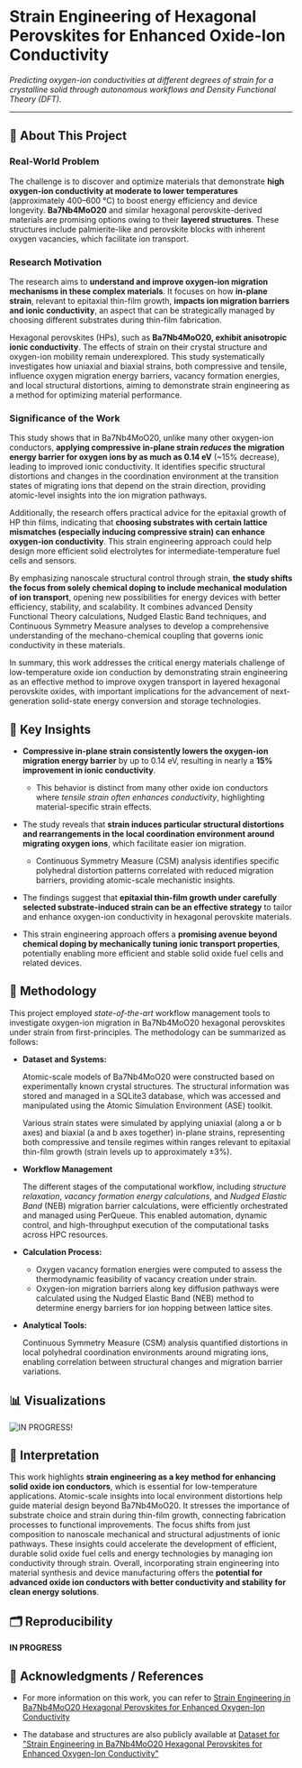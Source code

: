 # Strain Engineering of Hexagonal Perovskites for Enhanced Oxide-Ion Conductivity

*Predicting oxygen-ion conductivities at different degrees of strain for a crystalline solid through autonomous workflows and Density Functional Theory (DFT).*

---

## 🧭 About This Project

### Real-World Problem

The challenge is to discover and optimize materials that demonstrate **high oxygen-ion conductivity at moderate to lower temperatures** (approximately 400–600 °C) to boost energy efficiency and device longevity. **Ba7Nb4MoO20** and similar hexagonal perovskite-derived materials are promising options owing to their **layered structures**. These structures include palmierite-like and perovskite blocks with inherent oxygen vacancies, which facilitate ion transport.

### Research Motivation

The research aims to **understand and improve oxygen-ion migration mechanisms in these complex materials**. It focuses on how **in-plane strain**, relevant to epitaxial thin-film growth, **impacts ion migration barriers and ionic conductivity**, an aspect that can be strategically managed by choosing different substrates during thin-film fabrication.

Hexagonal perovskites (HPs), such as **Ba7Nb4MoO20, exhibit anisotropic ionic conductivity**. The effects of strain on their crystal structure and oxygen-ion mobility remain underexplored. This study systematically investigates how uniaxial and biaxial strains, both compressive and tensile, influence oxygen migration energy barriers, vacancy formation energies, and local structural distortions, aiming to demonstrate strain engineering as a method for optimizing material performance.

### Significance of the Work

This study shows that in Ba7Nb4MoO20, unlike many other oxygen-ion conductors, **applying compressive in-plane strain *reduces* the migration energy barrier for oxygen ions by as much as 0.14 eV** (~15% decrease), leading to improved ionic conductivity. It identifies specific structural distortions and changes in the coordination environment at the transition states of migrating ions that depend on the strain direction, providing atomic-level insights into the ion migration pathways.

Additionally, the research offers practical advice for the epitaxial growth of HP thin films, indicating that **choosing substrates with certain lattice mismatches (especially inducing compressive strain) can enhance oxygen-ion conductivity**. This strain engineering approach could help design more efficient solid electrolytes for intermediate-temperature fuel cells and sensors.

By emphasizing nanoscale structural control through strain, **the study shifts the focus from solely chemical doping to include mechanical modulation of ion transport**, opening new possibilities for energy devices with better efficiency, stability, and scalability. It combines advanced Density Functional Theory calculations, Nudged Elastic Band techniques, and Continuous Symmetry Measure analyses to develop a comprehensive understanding of the mechano-chemical coupling that governs ionic conductivity in these materials.

In summary, this work addresses the critical energy materials challenge of low-temperature oxide ion conduction by demonstrating strain engineering as an effective method to improve oxygen transport in layered hexagonal perovskite oxides, with important implications for the advancement of next-generation solid-state energy conversion and storage technologies.

## 🔎 Key Insights

- **Compressive in-plane strain consistently lowers the oxygen-ion migration energy barrier** by up to 0.14 eV, resulting in nearly a **15% improvement in ionic conductivity**.

    - This behavior is distinct from many other oxide ion conductors where *tensile strain often enhances conductivity*, highlighting material-specific strain effects.

- The study reveals that **strain induces particular structural distortions and rearrangements in the local coordination environment around migrating oxygen ions**, which facilitate easier ion migration.

    - Continuous Symmetry Measure (CSM) analysis identifies specific polyhedral distortion patterns correlated with reduced migration barriers, providing atomic-scale mechanistic insights.

- The findings suggest that **epitaxial thin-film growth under carefully selected substrate-induced strain can be an effective strategy** to tailor and enhance oxygen-ion conductivity in hexagonal perovskite materials.

- This strain engineering approach offers a **promising avenue beyond chemical doping by mechanically tuning ionic transport properties**, potentially enabling more efficient and stable solid oxide fuel cells and related devices.


## 📝 Methodology

This project employed *state-of-the-art* workflow management tools to investigate oxygen-ion migration in Ba7Nb4MoO20 hexagonal perovskites under strain from first-principles. The methodology can be summarized as follows:

- **Dataset and Systems:**  
  
  Atomic-scale models of Ba7Nb4MoO20 were constructed based on experimentally known crystal structures. The structural information was stored and managed in a SQLite3 database, which was accessed and manipulated using the Atomic Simulation Environment (ASE) toolkit. 
  
  Various strain states were simulated by applying uniaxial (along a or b axes) and biaxial (a and b axes together) in-plane strains, representing both compressive and tensile regimes within ranges relevant to epitaxial thin-film growth (strain levels up to approximately ±3%).

- **Workflow Management**  

  The different stages of the computational workflow, including *structure relaxation*, *vacancy formation energy calculations*, and *Nudged Elastic Band* (NEB) migration barrier calculations, were efficiently orchestrated and managed using PerQueue. This enabled automation, dynamic control, and high-throughput execution of the computational tasks across HPC resources.

- **Calculation Process:**  

  - Oxygen vacancy formation energies were computed to assess the thermodynamic feasibility of vacancy creation under strain. 
  - Oxygen-ion migration barriers along key diffusion pathways were calculated using the Nudged Elastic Band (NEB) method to determine energy barriers for ion hopping between lattice sites.

- **Analytical Tools:**  

  Continuous Symmetry Measure (CSM) analysis quantified distortions in local polyhedral coordination environments around migrating ions, enabling correlation between structural changes and migration barrier variations.


## 📊 Visualizations

![IN PROGRESS!](link_to_key_plot.png)

## 🤔 Interpretation

This work highlights **strain engineering as a key method for enhancing solid oxide ion conductors**, which is essential for low-temperature applications. Atomic-scale insights into local environment distortions help guide material design beyond Ba7Nb4MoO20. It stresses the importance of substrate choice and strain during thin-film growth, connecting fabrication processes to functional improvements. The focus shifts from just composition to nanoscale mechanical and structural adjustments of ionic pathways. These insights could accelerate the development of efficient, durable solid oxide fuel cells and energy technologies by managing ion conductivity through strain. Overall, incorporating strain engineering into material synthesis and device manufacturing offers the **potential for advanced oxide ion conductors with better conductivity and stability for clean energy solutions**.

## 🗂️ Reproducibility

[How could someone else check your results?  
Is your notebook/code available? Is the data public?]: #

**IN PROGRESS**

## 🙏 Acknowledgments / References

-  For more information on this work, you can refer to [Strain Engineering in Ba7Nb4MoO20 Hexagonal Perovskites for Enhanced Oxygen-Ion Conductivity](https://pubs.acs.org/doi/10.1021/acsmaterialslett.5c00520)

-  The database and structures are also publicly available at [Dataset for "Strain Engineering in Ba7Nb4MoO20 Hexagonal Perovskites for Enhanced Oxygen-Ion Conductivity"](https://doi.org/10.11583/DTU.28581416.v1)
